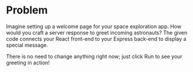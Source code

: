 # Problem
Imagine setting up a welcome page for your space exploration app. How would you 
craft a server response to greet incoming astronauts? The given code connects 
your React front-end to your Express back-end to display a special message.

There is no need to change anything right now; just click Run to see your 
greeting in action!